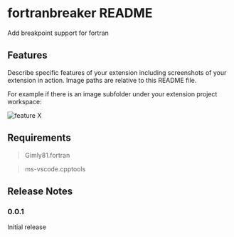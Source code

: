 # fortranbreaker README

Add breakpoint support for fortran 

## Features

Describe specific features of your extension including screenshots of your extension in action. Image paths are relative to this README file.

For example if there is an image subfolder under your extension project workspace:

![feature X](https://github.com/ekibun/FortranBreaker/blob/master/screenshot.png?raw=true)

## Requirements

> Gimly81.fortran

> ms-vscode.cpptools

## Release Notes

### 0.0.1

Initial release